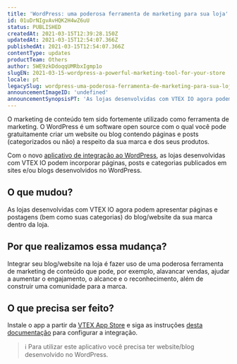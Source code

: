 ```yaml
---
title: 'WordPress: uma poderosa ferramenta de marketing para sua loja'
id: 01uDrNIgvAvHQK2H4wZ6uU
status: PUBLISHED
createdAt: 2021-03-15T12:39:28.150Z
updatedAt: 2021-03-15T12:54:07.366Z
publishedAt: 2021-03-15T12:54:07.366Z
contentType: updates
productTeam: Others
author: 5WE9zkDdoqqUMRbxIgmp1o
slugEN: 2021-03-15-wordpress-a-powerful-marketing-tool-for-your-store
locale: pt
legacySlug: wordpress-uma-poderosa-ferramenta-de-marketing-para-sua-loja
announcementImageID: 'undefined'
announcementSynopsisPT: 'As lojas desenvolvidas com VTEX IO agora podem apresentar páginas e postagens do blog da marca dentro da loja.'
---
```


O marketing de conteúdo tem sido fortemente utilizado como ferramenta de marketing. O WordPress é um software open source com o qual você pode gratuitamente criar um website ou blog contendo páginas e posts (categorizados ou não) a respeito da sua marca e dos seus produtos.

Com o novo [aplicativo de integração ao WordPress](https://apps.vtex.com/vtex-wordpress-integration/p), as lojas desenvolvidas com VTEX IO podem incorporar páginas, posts e categorias publicados em sites e/ou blogs desenvolvidos no WordPress.

## O que mudou? 

As lojas desenvolvidas com VTEX IO agora podem apresentar páginas e postagens (bem como suas categorias) do blog/website da sua marca dentro da loja.

## Por que realizamos essa mudança? 

Integrar seu blog/website na loja é fazer uso de uma poderosa ferramenta de marketing de conteúdo que pode, por exemplo, alavancar vendas, ajudar a aumentar o engajamento, o alcance e o reconhecimento, além de construir uma comunidade para a marca.

##  O que precisa ser feito? 

Instale o app a partir da [VTEX App Store](https://apps.vtex.com/vtex-wordpress-integration/p) e siga as instruções [desta documentação](https://developers.vtex.com/vtex-developer-docs/docs/vtex-wordpress-integration) para configurar a integração.

> ℹ️ Para utilizar este aplicativo você precisa ter website/blog desenvolvido no WordPress.

